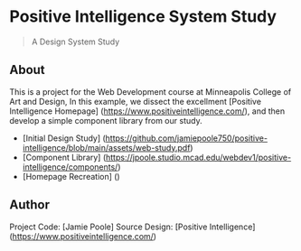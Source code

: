 # Positive Intelligence System Study

> A Design System Study 

## About 

This is a project for the Web Development course at Minneapolis College of Art and Design, In this example, we dissect the excellment [Positive Intelligence Homepage] (https://www.positiveintelligence.com/), and then develop a simple component library from our study. 

- [Initial Design Study] (https://github.com/jamiepoole750/positive-intelligence/blob/main/assets/web-study.pdf)
- [Component Library] (https://jpoole.studio.mcad.edu/webdev1/positive-intelligence/components/)
- [Homepage Recreation] ()

## Author

Project Code: [Jamie Poole] 
Source Design: [Positive Intelligence] (https://www.positiveintelligence.com/)